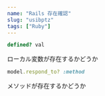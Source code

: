 ```yaml
---
name: "Rails 存在確認"
slug: "usibptz"
tags: ["Ruby"]
---
```


```ruby
defined? val
```

ローカル変数が存在するかどうか

```ruby
model.respond_to? :method
```

メソッドが存在するかどうか

